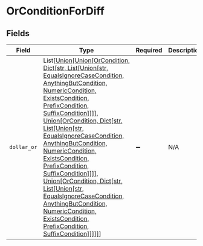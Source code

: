 # OrConditionForDiff


## Fields

| Field                                                                                                                                                                                                                                                                                                                                                                                                                                                                                                                                                                                 | Type                                                                                                                                                                                                                                                                                                                                                                                                                                                                                                                                                                                  | Required                                                                                                                                                                                                                                                                                                                                                                                                                                                                                                                                                                              | Description                                                                                                                                                                                                                                                                                                                                                                                                                                                                                                                                                                           |
| ------------------------------------------------------------------------------------------------------------------------------------------------------------------------------------------------------------------------------------------------------------------------------------------------------------------------------------------------------------------------------------------------------------------------------------------------------------------------------------------------------------------------------------------------------------------------------------- | ------------------------------------------------------------------------------------------------------------------------------------------------------------------------------------------------------------------------------------------------------------------------------------------------------------------------------------------------------------------------------------------------------------------------------------------------------------------------------------------------------------------------------------------------------------------------------------- | ------------------------------------------------------------------------------------------------------------------------------------------------------------------------------------------------------------------------------------------------------------------------------------------------------------------------------------------------------------------------------------------------------------------------------------------------------------------------------------------------------------------------------------------------------------------------------------- | ------------------------------------------------------------------------------------------------------------------------------------------------------------------------------------------------------------------------------------------------------------------------------------------------------------------------------------------------------------------------------------------------------------------------------------------------------------------------------------------------------------------------------------------------------------------------------------- |
| `dollar_or`                                                                                                                                                                                                                                                                                                                                                                                                                                                                                                                                                                           | List[[Union[Union[OrCondition, Dict[str, List[Union[str, EqualsIgnoreCaseCondition, AnythingButCondition, NumericCondition, ExistsCondition, PrefixCondition, SuffixCondition]]]], Union[OrCondition, Dict[str, List[Union[str, EqualsIgnoreCaseCondition, AnythingButCondition, NumericCondition, ExistsCondition, PrefixCondition, SuffixCondition]]]], Union[OrCondition, Dict[str, List[Union[str, EqualsIgnoreCaseCondition, AnythingButCondition, NumericCondition, ExistsCondition, PrefixCondition, SuffixCondition]]]]]](../../models/shared/orconditionfordiffdollaror.md)] | :heavy_minus_sign:                                                                                                                                                                                                                                                                                                                                                                                                                                                                                                                                                                    | N/A                                                                                                                                                                                                                                                                                                                                                                                                                                                                                                                                                                                   |